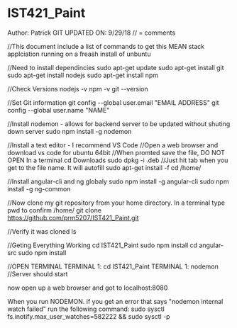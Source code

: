 # IST421_Paint
Author: Patrick
GIT UPDATED ON: 9/29/18
// = comments

//This document include a list of commands to get this MEAN stack applciation running on a freash install of unbuntu

//Need to install dependincies
sudo apt-get update
sudo apt-get install git
sudo apt-get install nodejs
sudo apt-get install npm

//Check Versions
nodejs -v
npm -v
git --version

//Set Git information
git config --global user.email "EMAIL ADDRESS"
git config --global user.name "NAME"

//Install nodemon - allows for backend server to be updated without shuting down server
sudo npm install -g nodemon

//Install a text editor - I recommend VS Code
//Open a web browser and download vs code for ubuntu 64bit
//When promted save the file, DO NOT OPEN
In a terminal
cd Downloads
sudo dpkg -i <filename>.deb //Just hit tab when you get to the file name. It will autofill
sudo apt-get install -f
cd /home/<your-name>

//Install angular-cli and ng globaly
sudo npm install -g angular-cli
sudo npm install -g ng-common

//Now clone my git repository from your home directory. In a terminal type pwd to confirm /home/<user-name>
git clone https://github.com/prm5207/IST421_Paint.git

//Verify it was cloned
ls

//Geting Everything Working
cd IST421_Paint
sudo npm install
cd angular-src
sudo npm install

//OPEN TERMINAL
TERMINAL 1: cd IST421_Paint
TERMINAL 1: nodemon //Server should start

now open up a web browser and got to localhost:8080

When you  run NODEMON. if you get an error that says "nodemon internal watch failed" run the following command:
sudo sysctl fs.inotify.max_user_watches=582222 && sudo sysctl -p
